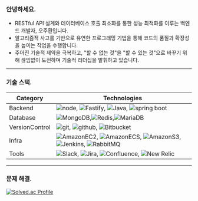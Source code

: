 ### 안녕하세요.<br/>
- RESTful API 설계와 데이터베이스 호출 최소화를 통한 성능 최적화를 이루는 백엔드 개발자, 오주환입니다.<br/>
- 알고리즘적 사고를 기반으로 유연한 프로그래밍 기법을 통해 코드의 품질과 확장성을 높이는 작업을 수행합니다.<br/>
- 주어진 기술적 제약을 극복하고, "할 수 없는 것"을 "할 수 있는 것"으로 바꾸기 위해 끊임없이 도전하며 기술적 리더십을 발휘하고 있습니다.<br/>
----
### 기술 스택.
| Category | Technologies                                             |
|----------|----------------------------------------------------------|
| Backend  | ![node](https://img.shields.io/badge/-Node.js-43853D?style=for-the-badge&logo=node.js&logoColor=ffffff), ![Fastify](https://img.shields.io/badge/Fastify-000000?style=for-the-badge&logo=fastify&logoColor=ffffff), ![Java](https://img.shields.io/badge/Java-007396?style=for-the-badge&logo=OpenJDK&logoColor=ffffff), ![spring boot](https://img.shields.io/badge/springboot-6DB33F?style=for-the-badge&logo=springboot&logoColor=white) |
| Database | ![MongoDB](https://img.shields.io/badge/MongoDB-47A248?style=for-the-badge&logo=MongoDB&logoColor=ffffff),![Redis](https://img.shields.io/badge/Redis-DC382D?style=for-the-badge&logo=Redis&logoColor=ffffff),![MariaDB](https://img.shields.io/badge/MariaDB-003545?style=for-the-badge&logo=MariaDB&logoColor=ffffff) |
| VersionControl | ![git](https://img.shields.io/badge/-Git-F34C28?style=for-the-badge&logo=git&logoColor=F0F0E8), ![github](https://img.shields.io/badge/-Github-1C2127?style=for-the-badge&logo=github&logoColor=ADBAC7), ![Bitbucket](https://img.shields.io/badge/Bitbucket-0052CC?style=for-the-badge&logo=Bitbucket&logoColor=ffffff) |
| Infra   | ![AmazonEC2](https://img.shields.io/badge/AmazonEC2-FF9900?style=for-the-badge&logo=AmazonEC2&logoColor=ffffff), ![AmazonECS](https://img.shields.io/badge/AmazonECS-FF9900?style=for-the-badge&logo=AmazonECS&logoColor=ffffff), ![AmazonS3](https://img.shields.io/badge/AmazonS3-569A31?style=for-the-badge&logo=AmazonS3&logoColor=ffffff), ![Jenkins](https://img.shields.io/badge/Jenkins-D24939?style=for-the-badge&logo=Jenkins&logoColor=ffffff), ![RabbitMQ](https://img.shields.io/badge/RabbitMQ-FF6600?style=for-the-badge&logo=RabbitMQ&logoColor=white) |
| Tools    | ![Slack](https://img.shields.io/badge/Slack-4A154B?style=for-the-badge&logo=Slack&logoColor=ffffff), ![Jira](https://img.shields.io/badge/Jira-0052CC?style=for-the-badge&logo=Jira&logoColor=ffffff), ![Confluence](https://img.shields.io/badge/Confluence-172B4D?style=for-the-badge&logo=Confluence&logoColor=ffffff), ![New Relic](https://img.shields.io/badge/newRelic-1CE783?style=for-the-badge&logo=newrelic&logoColor=ffffff)

---

### 문제 해결.
[![Solved.ac Profile](http://mazassumnida.wtf/api/v2/generate_badge?boj=calculus9006)](https://solved.ac/calculus9006/)
